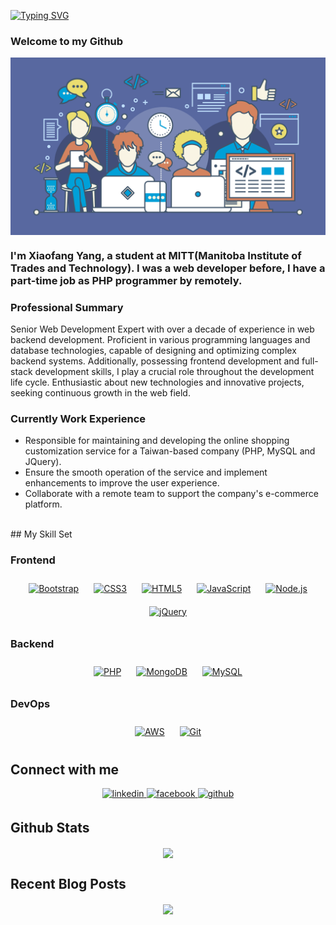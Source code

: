 [![Typing SVG](https://readme-typing-svg.herokuapp.com?font=Fira+Code&weight=500&pause=1000&color=22C1F7&center=true&vCenter=true&random=false&width=435&lines=Welcome+to+my+Github)](https://git.io/typing-svg)

### Welcome to my Github  
<div align="center">
<img src="https://github.com/xiaofang82/xiaofang82/blob/main/123_17.png?raw=true" align="center" height="" width="600" />
</div>  
  
### I'm Xiaofang Yang, a student at MITT(Manitoba Institute of Trades and Technology). I was a web developer before, I have a part-time job as PHP programmer by remotely.  
  
### Professional Summary  
Senior Web Development Expert with over a decade of experience in web backend development. Proficient in various programming languages and database technologies, capable of designing and optimizing complex backend systems. Additionally, possessing frontend development and full-stack development skills, I play a crucial role throughout the development life cycle. Enthusiastic about new technologies and innovative projects, seeking continuous growth in the web field.  
  
### Currently Work Experience  
- Responsible for maintaining and developing the online shopping customization service for a Taiwan-based company (PHP, MySQL and JQuery).  
- Ensure the smooth operation of the service and implement enhancements to improve the user experience.  
- Collaborate with a remote team to support the company's e-commerce platform.  
<br/>  
## My Skill Set  

### Frontend  
<div align="center">  
<a href="https://getbootstrap.com/docs/3.4/javascript/" target="_blank"><img style="margin: 10px" src="https://profilinator.rishav.dev/skills-assets/bootstrap-plain.svg" alt="Bootstrap" height="50" /></a>  
<a href="https://www.w3schools.com/css/" target="_blank"><img style="margin: 10px" src="https://profilinator.rishav.dev/skills-assets/css3-original-wordmark.svg" alt="CSS3" height="50" /></a>  
<a href="https://en.wikipedia.org/wiki/HTML5" target="_blank"><img style="margin: 10px" src="https://profilinator.rishav.dev/skills-assets/html5-original-wordmark.svg" alt="HTML5" height="50" /></a>  
<a href="https://www.javascript.com/" target="_blank"><img style="margin: 10px" src="https://profilinator.rishav.dev/skills-assets/javascript-original.svg" alt="JavaScript" height="50" /></a>  
<a href="https://nodejs.org/" target="_blank"><img style="margin: 10px" src="https://profilinator.rishav.dev/skills-assets/nodejs-original-wordmark.svg" alt="Node.js" height="50" /></a>  
<a href="https://jquery.com/" target="_blank"><img style="margin: 10px" src="https://profilinator.rishav.dev/skills-assets/jquery.png" alt="jQuery" height="50" /></a>  
</div>

### Backend  
<div align="center">  
<a href="https://www.php.net/" target="_blank"><img style="margin: 10px" src="https://profilinator.rishav.dev/skills-assets/php-original.svg" alt="PHP" height="50" /></a>  
<a href="https://www.mongodb.com/" target="_blank"><img style="margin: 10px" src="https://profilinator.rishav.dev/skills-assets/mongodb-original-wordmark.svg" alt="MongoDB" height="50" /></a>  
<a href="https://www.mysql.com/" target="_blank"><img style="margin: 10px" src="https://profilinator.rishav.dev/skills-assets/mysql-original-wordmark.svg" alt="MySQL" height="50" /></a>  
</div>

### DevOps  
<div align="center">  
<a href="https://aws.amazon.com/" target="_blank"><img style="margin: 10px" src="https://profilinator.rishav.dev/skills-assets/amazonwebservices-original-wordmark.svg" alt="AWS" height="50" /></a>  
<a href="https://github.com/" target="_blank"><img style="margin: 10px" src="https://profilinator.rishav.dev/skills-assets/git-scm-icon.svg" alt="Git" height="50" /></a>  
</div>
 
## Connect with me  
<div align="center">
<a href="https://linkedin.com/in/xiaofang-yang-37144a285" target="_blank">
<img src=https://img.shields.io/badge/linkedin-%231E77B5.svg?&style=for-the-badge&logo=linkedin&logoColor=white alt=linkedin style="margin-bottom: 5px;" />
</a>
<a href="https://www.facebook.com/pigangel.yang" target="_blank">
<img src=https://img.shields.io/badge/facebook-%232E87FB.svg?&style=for-the-badge&logo=facebook&logoColor=white alt=facebook style="margin-bottom: 5px;" />
</a>
<a href="https://github.com/xiaofang82" target="_blank">
<img src=https://img.shields.io/badge/github-%2324292e.svg?&style=for-the-badge&logo=github&logoColor=white alt=github style="margin-bottom: 5px;" />
</a>  
</div>  
  
## Github Stats  
<div align="center"><img src="https://github-readme-stats.vercel.app/api?username=xiaofang82&show_icons=true&count_private=true&hide_border=true" align="center" /></div>  

## Recent Blog Posts   

<div align="center">
<img src="https://komarev.com/ghpvc/?username=xiaofang82&&style=flat-square" align="center" />
</div>  
